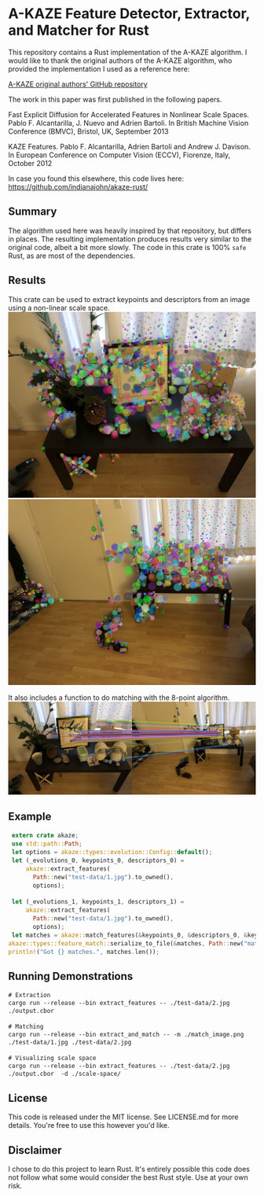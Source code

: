 # A-KAZE Feature Detector, Extractor, and Matcher for Rust
This repository contains a Rust implementation of the A-KAZE algorithm. I would like to 
thank the original authors of the A-KAZE algorithm, who provided the 
implementation I used as a reference here:

[A-KAZE original authors' GitHub repository](https://github.com/pablofdezalc/akaze)

The work in this paper was first published in the following papers.

Fast Explicit Diffusion for Accelerated Features in Nonlinear Scale Spaces. Pablo F. Alcantarilla, J. Nuevo and Adrien Bartoli. In British Machine Vision Conference (BMVC), Bristol, UK, September 2013

KAZE Features. Pablo F. Alcantarilla, Adrien Bartoli and Andrew J. Davison. In European Conference on Computer Vision (ECCV), Fiorenze, Italy, October 2012

In case you found this elsewhere, this code lives here:
https://github.com/indianajohn/akaze-rust/

## Summary
The algorithm used here was heavily inspired by that repository, but differs in places. The
resulting implementation produces results very similar to the original code, albeit a bit
more slowly. The code in this crate is 100% `safe` Rust, as are most of the dependencies.

## Results
This crate can be used to extract keypoints and descriptors from an image using
a non-linear scale space.
![Keypoints](/test-data/keypoints-1.jpg "A-KAZE keypoints")
![Keypoints](/test-data/keypoints-2.jpg "A-KAZE keypoints")

It also includes a function to do matching with the 8-point algorithm.
![Matches](/test-data/match_image.jpg "A-AKAZE matches")

## Example
```rust
 extern crate akaze;
 use std::path::Path;
 let options = akaze::types::evolution::Config::default();
 let (_evolutions_0, keypoints_0, descriptors_0) =
     akaze::extract_features(
       Path::new("test-data/1.jpg").to_owned(),
       options);

 let (_evolutions_1, keypoints_1, descriptors_1) =
     akaze::extract_features(
       Path::new("test-data/1.jpg").to_owned(),
       options);
 let matches = akaze::match_features(&keypoints_0, &descriptors_0, &keypoints_1, &descriptors_1);
akaze::types::feature_match::serialize_to_file(&matches, Path::new("matches.cbor").to_owned());
println!("Got {} matches.", matches.len());
```

## Running Demonstrations
```
# Extraction
cargo run --release --bin extract_features -- ./test-data/2.jpg ./output.cbor 

# Matching
cargo run --release --bin extract_and_match -- -m ./match_image.png ./test-data/1.jpg ./test-data/2.jpg

# Visualizing scale space
cargo run --release --bin extract_features -- ./test-data/2.jpg ./output.cbor  -d ./scale-space/
```

## License
This code is released under the MIT license. See LICENSE.md for more details. You're free to
use this however you'd like.

## Disclaimer
I chose to do this project to learn Rust. It's entirely possible this code does not follow
what some would consider the best Rust style. Use at your own risk.